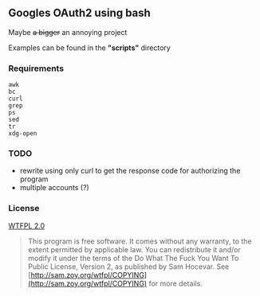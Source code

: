 ## Googles OAuth2 using bash ##

Maybe <del>a bigger</del> an annoying project

Examples can be found in the <b>"scripts"</b> directory

### Requirements ###

	awk
	bc
	curl
	grep
	ps
	sed
	tr
	xdg-open

### TODO ###

* rewrite using only curl to get the response code for authorizing the program
* multiple accounts (?)

### License ###

[WTFPL 2.0](http://sam.zoy.org/wtfpl/)

> This program is free software. It comes without any warranty, to
> the extent permitted by applicable law. You can redistribute it
> and/or modify it under the terms of the Do What The Fuck You Want
> To Public License, Version 2, as published by Sam Hocevar. See
> [http://sam.zoy.org/wtfpl/COPYING](http://sam.zoy.org/wtfpl/COPYING) for more details.

